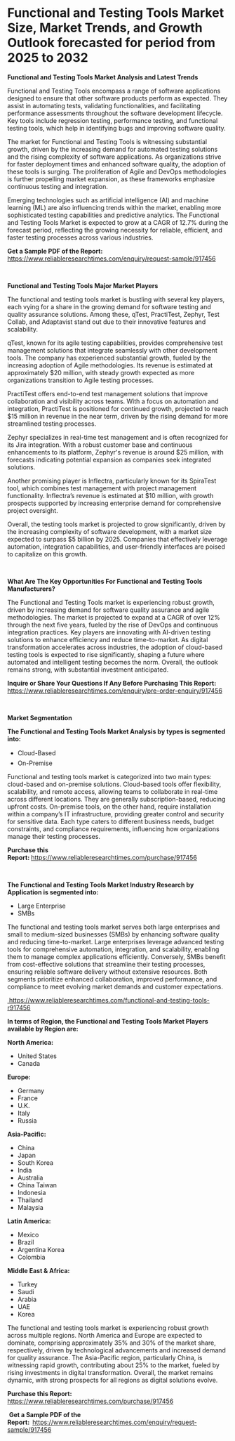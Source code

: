 <p><h1>Functional and Testing Tools Market Size, Market Trends, and Growth Outlook forecasted for period from 2025 to 2032</h1></p><p><strong>Functional and Testing Tools Market Analysis and Latest Trends</strong></p>
<p><p>Functional and Testing Tools encompass a range of software applications designed to ensure that other software products perform as expected. They assist in automating tests, validating functionalities, and facilitating performance assessments throughout the software development lifecycle. Key tools include regression testing, performance testing, and functional testing tools, which help in identifying bugs and improving software quality.</p><p>The market for Functional and Testing Tools is witnessing substantial growth, driven by the increasing demand for automated testing solutions and the rising complexity of software applications. As organizations strive for faster deployment times and enhanced software quality, the adoption of these tools is surging. The proliferation of Agile and DevOps methodologies is further propelling market expansion, as these frameworks emphasize continuous testing and integration.</p><p>Emerging technologies such as artificial intelligence (AI) and machine learning (ML) are also influencing trends within the market, enabling more sophisticated testing capabilities and predictive analytics. The Functional and Testing Tools Market is expected to grow at a CAGR of 12.7% during the forecast period, reflecting the growing necessity for reliable, efficient, and faster testing processes across various industries.</p></p>
<p><strong>Get a Sample PDF of the Report:&nbsp;</strong> <a href="https://www.reliableresearchtimes.com/enquiry/request-sample/917456?utm_campaign=3350&utm_medium=2&utm_source=Github&utm_content=ia&utm_term=18042025&utm_id=functional-and-testing-tools">https://www.reliableresearchtimes.com/enquiry/request-sample/917456</a></p>
<p>&nbsp;</p>
<p><strong>Functional and Testing Tools Major Market Players</strong></p>
<p><p>The functional and testing tools market is bustling with several key players, each vying for a share in the growing demand for software testing and quality assurance solutions. Among these, qTest, PractiTest, Zephyr, Test Collab, and Adaptavist stand out due to their innovative features and scalability.</p><p>qTest, known for its agile testing capabilities, provides comprehensive test management solutions that integrate seamlessly with other development tools. The company has experienced substantial growth, fueled by the increasing adoption of Agile methodologies. Its revenue is estimated at approximately $20 million, with steady growth expected as more organizations transition to Agile testing processes.</p><p>PractiTest offers end-to-end test management solutions that improve collaboration and visibility across teams. With a focus on automation and integration, PractiTest is positioned for continued growth, projected to reach $15 million in revenue in the near term, driven by the rising demand for more streamlined testing processes.</p><p>Zephyr specializes in real-time test management and is often recognized for its Jira integration. With a robust customer base and continuous enhancements to its platform, Zephyr's revenue is around $25 million, with forecasts indicating potential expansion as companies seek integrated solutions.</p><p>Another promising player is Inflectra, particularly known for its SpiraTest tool, which combines test management with project management functionality. Inflectra’s revenue is estimated at $10 million, with growth prospects supported by increasing enterprise demand for comprehensive project oversight.</p><p>Overall, the testing tools market is projected to grow significantly, driven by the increasing complexity of software development, with a market size expected to surpass $5 billion by 2025. Companies that effectively leverage automation, integration capabilities, and user-friendly interfaces are poised to capitalize on this growth.</p></p>
<p>&nbsp;</p>
<p><strong>What Are The Key Opportunities For Functional and Testing Tools Manufacturers?</strong></p>
<p><p>The Functional and Testing Tools market is experiencing robust growth, driven by increasing demand for software quality assurance and agile methodologies. The market is projected to expand at a CAGR of over 12% through the next five years, fueled by the rise of DevOps and continuous integration practices. Key players are innovating with AI-driven testing solutions to enhance efficiency and reduce time-to-market. As digital transformation accelerates across industries, the adoption of cloud-based testing tools is expected to rise significantly, shaping a future where automated and intelligent testing becomes the norm. Overall, the outlook remains strong, with substantial investment anticipated.</p></p>
<p><strong>Inquire or Share Your Questions If Any Before Purchasing This Report:</strong> <a href="https://www.reliableresearchtimes.com/enquiry/pre-order-enquiry/917456?utm_campaign=3350&utm_medium=2&utm_source=Github&utm_content=ia&utm_term=18042025&utm_id=functional-and-testing-tools">https://www.reliableresearchtimes.com/enquiry/pre-order-enquiry/917456</a></p>
<p>&nbsp;</p>
<p><strong>Market Segmentation</strong></p>
<p><strong>The Functional and Testing Tools Market Analysis by types is segmented into:</strong></p>
<p><ul><li>Cloud-Based</li><li>On-Premise</li></ul></p>
<p><p>Functional and testing tools market is categorized into two main types: cloud-based and on-premise solutions. Cloud-based tools offer flexibility, scalability, and remote access, allowing teams to collaborate in real-time across different locations. They are generally subscription-based, reducing upfront costs. On-premise tools, on the other hand, require installation within a company’s IT infrastructure, providing greater control and security for sensitive data. Each type caters to different business needs, budget constraints, and compliance requirements, influencing how organizations manage their testing processes.</p></p>
<p><strong>Purchase this Report:&nbsp;</strong><a href="https://www.reliableresearchtimes.com/purchase/917456?utm_campaign=3350&utm_medium=2&utm_source=Github&utm_content=ia&utm_term=18042025&utm_id=functional-and-testing-tools">https://www.reliableresearchtimes.com/purchase/917456</a></p>
<p>&nbsp;</p>
<p><strong>The Functional and Testing Tools Market Industry Research by Application is segmented into:</strong></p>
<p><ul><li>Large Enterprise</li><li>SMBs</li></ul></p>
<p><p>The functional and testing tools market serves both large enterprises and small to medium-sized businesses (SMBs) by enhancing software quality and reducing time-to-market. Large enterprises leverage advanced testing tools for comprehensive automation, integration, and scalability, enabling them to manage complex applications efficiently. Conversely, SMBs benefit from cost-effective solutions that streamline their testing processes, ensuring reliable software delivery without extensive resources. Both segments prioritize enhanced collaboration, improved performance, and compliance to meet evolving market demands and customer expectations.</p></p>
<p><a href="https://www.reliableresearchtimes.com/functional-and-testing-tools-r917456?utm_campaign=3350&utm_medium=2&utm_source=Github&utm_content=ia&utm_term=18042025&utm_id=functional-and-testing-tools">&nbsp;https://www.reliableresearchtimes.com/functional-and-testing-tools-r917456</a></p>
<p><strong>In terms of Region, the Functional and Testing Tools Market Players available by Region are:</strong></p>
<p>
    <p> <strong> North America: </strong>
        <ul>
            <li>United States</li>
            <li>Canada</li>
        </ul>
        </p> 
    <p> <strong> Europe: </strong>
        <ul>
            <li>Germany</li>
            <li>France</li>
            <li>U.K.</li>
            <li>Italy</li>
            <li>Russia</li>
        </ul>
        </p> 
    <p> <strong> Asia-Pacific: </strong>
        <ul>
            <li>China</li>
            <li>Japan</li>
            <li>South Korea</li>
            <li>India</li>
            <li>Australia</li>
            <li>China Taiwan</li>
            <li>Indonesia</li>
            <li>Thailand</li>
            <li>Malaysia</li>
        </ul>
        </p> 
    <p> <strong> Latin America: </strong>
        <ul>
            <li>Mexico</li>
            <li>Brazil</li>
            <li>Argentina Korea</li>
            <li>Colombia</li>
        </ul>
        </p> 
    <p> <strong> Middle East & Africa: </strong>
        <ul>
            <li>Turkey</li>
            <li>Saudi</li>
            <li>Arabia</li>
            <li>UAE</li>
            <li>Korea</li>
        </ul>
    </p>
    </p>
<p><p>The functional and testing tools market is experiencing robust growth across multiple regions. North America and Europe are expected to dominate, comprising approximately 35% and 30% of the market share, respectively, driven by technological advancements and increased demand for quality assurance. The Asia-Pacific region, particularly China, is witnessing rapid growth, contributing about 25% to the market, fueled by rising investments in digital transformation. Overall, the market remains dynamic, with strong prospects for all regions as digital solutions evolve.</p></p>
<p><strong>Purchase this Report: </strong><a href="https://www.reliableresearchtimes.com/purchase/917456?utm_campaign=3350&utm_medium=2&utm_source=Github&utm_content=ia&utm_term=18042025&utm_id=functional-and-testing-tools">https://www.reliableresearchtimes.com/purchase/917456</a></p>
<p>&nbsp;<strong>Get a Sample PDF of the Report:&nbsp;&nbsp;</strong><a href="https://www.reliableresearchtimes.com/enquiry/request-sample/917456?utm_campaign=3350&utm_medium=2&utm_source=Github&utm_content=ia&utm_term=18042025&utm_id=functional-and-testing-tools">https://www.reliableresearchtimes.com/enquiry/request-sample/917456</a></p>
<p><strong></strong></p>
<p><p></p><p></p><p></p></p>